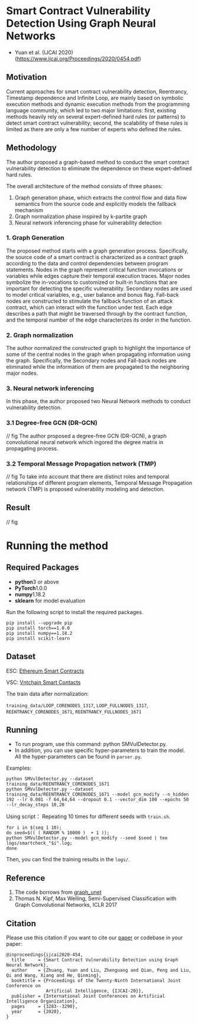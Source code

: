 # Smart Contract Vulnerability Detection Using Graph Neural Networks
- Yuan et al. (IJCAI 2020)(https://www.ijcai.org/Proceedings/2020/0454.pdf)

## Motivation
Current approaches for smart contract vulnerability detection, Reentrancy, Timestamp dependence and Infinite Loop, are mainly based on symbolic execution methods and dynamic execution methods from the programming language community, which led to two major limitations: first, existing methods heavily rely on several expert-defined hard rules (or patterns) to detect smart contract vulnerability; second, the scalability of these rules is limited as there are only a few number of experts who defined the rules.

## Methodology 
The author proposed a graph-based method to conduct the smart contract vulnerability detection to eliminate the dependence on these expert-defined hard rules.

The overall architecture of the method consists of three phases: 

1. Graph generation phase, which extracts the control flow and data flow semantics from the source code and explicitly models the fallback mechanism 
2. Graph normalization phase inspired by k-partite graph
3. Neural network inferencing phase for vulnerability detection

### 1. Graph Generation
The proposed method starts with a graph generation process. Specifically, the source code of a smart contract is characterized as a contract graph according to the data and control dependencies between program statements. Nodes in the graph represent critical function invocations or variables while edges capture their temporal execution traces. Major nodes symbolize the in-vocations to customized or built-in functions that are important for detecting the specific vulnerability. Secondary nodes are used to model critical variables, e.g., user balance and bonus flag. Fall-back nodes are constructed to stimulate the fallback function of an attack contract, which can interact with the function under test. Each edge describes a path that might be traversed through by the contract function, and the temporal number of the edge characterizes its order in the function.

### 2. Graph normalization
The author normalized the constructed graph to highlight the importance of some of the central nodes in the graph when propagating information using the graph. Specifically, the Secondary nodes and Fall-back nodes are eliminated while the information of them are propagated to the neighboring major nodes.

### 3. Neural network inferencing
In this phase, the author proposed two Neural Network methods to conduct vulnerability detection.

### 3.1 Degree-free GCN (DR-GCN)
// fig
The author proposed a degree-free GCN (DR-GCN), a graph convolutional neural network which ingored the degree matrix in propagating process.

### 3.2 Temporal Message Propagation network (TMP)
// fig
To take into account that there are distinct roles and temporal relationships of different program elements, Temporal Message Propagation network (TMP) is proposed vulnerability modeling and detection.


## Result
// fig



# Running the method
## Required Packages
* **python**3 or above
* **PyTorch**1.0.0
* **numpy**1.18.2
* **sklearn** for model evaluation

Run the following script to install the required packages.
```
pip install --upgrade pip
pip install torch==1.0.0
pip install numpy==1.18.2
pip install scikit-learn
```

## Dataset
ESC: [Ethereum Smart Contracts](https://drive.google.com/open?id=1h9aFFSsL7mK4NmVJd4So7IJlFj9u0HRv)

VSC: [Vntchain Smart Contacts](https://drive.google.com/open?id=1FTb__ERCOGNGM9dTeHLwAxBLw7X5Td4v)

The train data after normalization:

`training_data/LOOP_CORENODES_1317`, `LOOP_FULLNODES_1317`, `REENTRANCY_CORENODES_1671`, `REENTRANCY_FULLNODES_1671`

## Running
* To run program, use this command: python SMVulDetector.py.
* In addition, you can use specific hyper-parameters to train the model. All the hyper-parameters can be found in `parser.py`.

Examples:
```shell
python SMVulDetector.py --dataset training_data/REENTRANCY_CORENODES_1671
python SMVulDetector.py --dataset training_data/REENTRANCY_CORENODES_1671 --model gcn_modify --n_hidden 192 --lr 0.001 -f 64,64,64 --dropout 0.1 --vector_dim 100 --epochs 50 --lr_decay_steps 10,20 
```

Using script：
Repeating 10 times for different seeds with `train.sh`.
```shell
for i in $(seq 1 10);
do seed=$(( ( RANDOM % 10000 )  + 1 ));
python SMVulDetector.py --model gcn_modify --seed $seed | tee logs/smartcheck_"$i".log;
done
```
Then, you can find the training results in the `logs/`.


## Reference
1. The code borrows from [graph_unet](https://github.com/bknyaz/graph_nn)
2. Thomas N. Kipf, Max Welling, Semi-Supervised Classification with Graph Convolutional Networks, ICLR 2017


## Citation
Please use this citation if you want to cite our [paper](https://www.ijcai.org/Proceedings/2020/0454.pdf) or codebase in your paper:
```
@inproceedings{ijcai2020-454,
  title     = {Smart Contract Vulnerability Detection using Graph Neural Network},
  author    = {Zhuang, Yuan and Liu, Zhenguang and Qian, Peng and Liu, Qi and Wang, Xiang and He, Qinming},
  booktitle = {Proceedings of the Twenty-Ninth International Joint Conference on
               Artificial Intelligence, {IJCAI-20}},
  publisher = {International Joint Conferences on Artificial Intelligence Organization}, 
  pages     = {3283--3290},
  year      = {2020},
}

``` 
